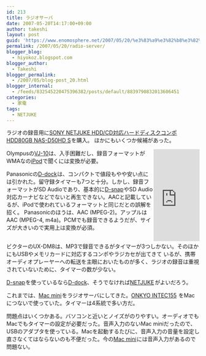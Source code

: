 ```yaml
---
id: 213
title: ラジオサーバ
date: 2007-05-20T14:17:00+09:00
author: takeshi
layout: post
guid: 'https://www.enomosphere.net/2007/05/20/%e3%83%a9%e3%82%b8%e3%82%aa%e3%82%b5%e3%83%bc%e3%83%90/'
permalink: /2007/05/20/radio-server/
blogger_blog:
  - hiyokoz.blogspot.com
blogger_author:
  - Takeshi
blogger_permalink:
  - /2007/05/blog-post_20.html
blogger_internal:
  - /feeds/832545220475396382/posts/default/8839790832013606451
categories:
  - 家電
tags:
  - NETJUKE
---
```

<div>

ラジオの録音用に<a href="http://www.amazon.co.jp/gp/product/B000JJSA90?ie=UTF8&amp;tag=enomospheddoj-22&amp;linkCode=as2&amp;camp=247&amp;creative=1211&amp;creativeASIN=B000JJSA90">SONY NETJUKE HDD/CD対応ハードディスクコンポ HDD80GB NAS-D50HD S</a><img style="border: medium none  ! important; margin: 0px ! important;" src="http://www.assoc-amazon.jp/e/ir?t=enomospheddoj-22&amp;l=as2&amp;o=9&amp;a=B000JJSA90" alt="" width="1" height="1" border="0" />を購入。
ほかにもいくつか候補があった。

<iframe style="width: 120px; height: 240px;" src="http://rcm-jp.amazon.co.jp/e/cm?t=enomospheddoj-22&amp;o=9&amp;p=8&amp;l=as1&amp;asins=B000JJSA90&amp;fc1=000000&amp;IS2=1&amp;lt1=_blank&amp;lc1=0000FF&amp;bc1=000000&amp;bg1=FFFFFF&amp;f=ifr" width="300" height="150" frameborder="0" marginwidth="0" marginheight="0" scrolling="no" align="right"></iframe>

Olympusの<a href="http://olympus-imaging.jp/radioserver/vj10/">VJ-10</a>は、入手困難だし、録音フォーマットがWMAなの<a href="http://www.amazon.co.jp/gp/search?ie=UTF8&amp;keywords=iPod&amp;tag=enomospheddoj-22&amp;index=electronics-jp&amp;linkCode=ur2&amp;camp=247&amp;creative=1211">iPod</a><img style="border: medium none  ! important; margin: 0px ! important;" src="http://www.assoc-amazon.jp/e/ir?t=enomospheddoj-22&amp;l=ur2&amp;o=9" alt="" width="1" height="1" border="0" />で聞くには変換が必要。

Panasonicの<a href="http://www.amazon.co.jp/gp/search?ie=UTF8&amp;keywords=D-dock&amp;tag=enomospheddoj-22&amp;index=electronics-jp&amp;linkCode=ur2&amp;camp=247&amp;creative=1211">D-dock</a><img style="border: medium none  ! important; margin: 0px ! important;" src="http://www.assoc-amazon.jp/e/ir?t=enomospheddoj-22&amp;l=ur2&amp;o=9" alt="" width="1" height="1" border="0" />は、コンパクトで値段もやや安い点には引かれた。留守録タイマーも7つと十分。しかし、録音フォーマットがSD Audioであり、基本的に<a href="http://www.amazon.co.jp/gp/search?ie=UTF8&amp;keywords=D-snap&amp;tag=enomospheddoj-22&amp;index=electronics-jp&amp;linkCode=ur2&amp;camp=247&amp;creative=1211">D-snap</a><img style="border: medium none  ! important; margin: 0px ! important;" src="http://www.assoc-amazon.jp/e/ir?t=enomospheddoj-22&amp;l=ur2&amp;o=9" alt="" width="1" height="1" border="0" />やSD Audio対応カーナビなどでないと再生できない。AACと記載しているが、iPodで使われているフォーマットと同じだとの誤解を招く。 Panasonicのほうは、AAC (MPEG-2)。アップルはAAC (MPEG-4, m4a)。PCMでも録音できるようだが、サイズが大きいので実用上は変換が必須。

<img style="border: medium none  ! important; margin: 0px ! important;" src="http://www.assoc-amazon.jp/e/ir?t=enomospheddoj-22&amp;l=ur2&amp;o=9" alt="" width="1" height="1" border="0" />

ビクターのUX-DM8は、MP3で録音できるがタイマーが3つしかない。そのほかにもUSBやメモリカードに対応するコンポやラジカセが出てきて いるが、携帯オーディオプレーヤーへの転送を主眼においたものが多く、ラジオの録音は重視されていないために、タイマーの数が少ない。

<a href="http://www.amazon.co.jp/gp/search?ie=UTF8&amp;keywords=D-snap&amp;tag=enomospheddoj-22&amp;index=electronics-jp&amp;linkCode=ur2&amp;camp=247&amp;creative=1211">D-snap</a><img style="border: medium none  ! important; margin: 0px ! important;" src="http://www.assoc-amazon.jp/e/ir?t=enomospheddoj-22&amp;l=ur2&amp;o=9" alt="" width="1" height="1" border="0" />を使っているなら<a href="http://www.amazon.co.jp/gp/search?ie=UTF8&amp;keywords=D-dock&amp;tag=enomospheddoj-22&amp;index=electronics-jp&amp;linkCode=ur2&amp;camp=247&amp;creative=1211">D-dock</a>、そうでなければ<a href="http://www.amazon.co.jp/gp/search?ie=UTF8&amp;keywords=NETJUKE&amp;tag=enomospheddoj-22&amp;index=electronics-jp&amp;linkCode=ur2&amp;camp=247&amp;creative=1211">NETJUKE</a><img style="border: medium none  ! important; margin: 0px ! important;" src="http://www.assoc-amazon.jp/e/ir?t=enomospheddoj-22&amp;l=ur2&amp;o=9" alt="" width="1" height="1" border="0" /><img style="border: medium none  ! important; margin: 0px ! important;" src="http://www.assoc-amazon.jp/e/ir?t=enomospheddoj-22&amp;l=as2&amp;o=9&amp;a=B000JJSA90" alt="" width="1" height="1" border="0" />がよいだろう。

これまでは、<a href="http://www.amazon.co.jp/gp/product/B000FS7TWY?ie=UTF8&amp;tag=enomospheddoj-22&amp;linkCode=as2&amp;camp=247&amp;creative=1211&amp;creativeASIN=B000FS7TWY">Mac mini</a><img style="border: medium none  ! important; margin: 0px ! important;" src="http://www.assoc-amazon.jp/e/ir?t=enomospheddoj-22&amp;l=as2&amp;o=9&amp;a=B000FS7TWY" alt="" width="1" height="1" border="0" />をラジオサーバにしてきた。<a href="http://www.amazon.co.jp/gp/product/B0001XOVZG?ie=UTF8&amp;tag=enomospheddoj-22&amp;linkCode=as2&amp;camp=247&amp;creative=1211&amp;creativeASIN=B0001XOVZG">ONKYO INTEC155</a><img style="border: medium none  ! important; margin: 0px ! important;" src="http://www.assoc-amazon.jp/e/ir?t=enomospheddoj-22&amp;l=as2&amp;o=9&amp;a=B0001XOVZG" alt="" width="1" height="1" border="0" />
をMacにつないで使っていた。タイマーは4系統で多い方だ。

問題点はいくつかある。バソコンと近いとノイズがのりやすい。オーディオでもMacでもタイマーの設定が必要だった。音声入力のないMac miniだったので、USBのアダプタを使っている。Macを起動するたびに、音声入力の音量を設定し直さなくてはならないのも不便だった。今の<a href="http://www.amazon.co.jp/gp/product/B000FS7TWY?ie=UTF8&amp;tag=enomospheddoj-22&amp;linkCode=as2&amp;camp=247&amp;creative=1211&amp;creativeASIN=B000FS7TWY">Mac mini</a><img style="border: medium none  ! important; margin: 0px ! important;" src="http://www.assoc-amazon.jp/e/ir?t=enomospheddoj-22&amp;l=as2&amp;o=9&amp;a=B000FS7TWY" alt="" width="1" height="1" border="0" />には音声入力があるので問題ない。

</div>